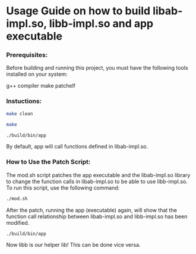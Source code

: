 # Usage Guide on how to build libab-impl.so, libb-impl.so and app executable

### Prerequisites: ###
Before building and running this project, you must have the following tools installed on your system:

g++ compiler
make
patchelf

### Instuctions: ###
```bash
make clean
```
```bash
make
```
```bash
./build/bin/app
```
By default, app will call functions defined in libab-impl.so.

### How to Use the Patch Script: ###
The mod.sh script patches the app executable and the libab-impl.so library to change the function calls in libab-impl.so to be able to use libb-impl.so. To run this script, use the following command:

```bash
./mod.sh
```
After the patch, running the app (executable) again, will show that the function call relationship between libab-impl.so and libb-impl.so has been modified.
```bash
./build/bin/app
```
Now libb is our helper lib! This can be done vice versa.
